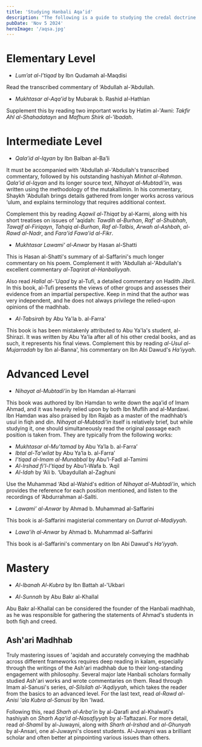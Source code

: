 ```yaml
---
title: 'Studying Hanbali Aqaʼid'
description: "The following is a guide to studying the credal doctrine of the Hanbali school, along with important tangential readings. I compiled this from the texts reccomended by Sh. Muhammad Abu Yunus and Sh. Salman Nasir."
pubDate: 'Nov 5 2024'
heroImage: '/aqsa.jpg'
---
```


# Elementary Level
- *Lum’at al-I’tiqad* by Ibn Qudamah al-Maqdisi

Read the transcribed commentary of ‘Abdullah al-’Abdullah.

- *Mukhtasar al-Aqa’id* by Mubarak b. Rashid al-Hathlan

Supplement this by reading two important works by Hatim al-'Awni: *Takfir Ahl al-Shahadatayn* and *Mafhum Shirk al-'Ibadah*.

# Intermediate Level
- *Qala’id al-Iqyan* by Ibn Balban al-Ba’li

It must be accompanied with 'Abdullah al-'Abdullah's transcribed commentary, followed by his outstanding hashiyah *Minhat al-Rahman*. *Qala'id al-Iqyan* and its longer source text, *Nihayat al-Mubtadi'in*, was written using the methodology of the mutakallimin. In his commentary, Shaykh 'Abdullah brings details gathered from longer works across various ‘ulum, and explains terminology that requires additional context. 

Complement this by reading *Aqawil al-Thiqat* by al-Karmi, along with his short treatises on issues of 'aqidah: *Tawdih al-Burhan*, *Raf' al-Shubhah*, *Tawqif al-Firiqayn*, *Tahqiq al-Burhan*, *Raf al-Talbis*, *Arwah al-Ashbah*, *al-Rawd al-Nadr*, and *Fara'id Fawa'id al-Fikr*. 

- *Mukhtasar Lawami' al-Anwar* by Hasan al-Shatti 

This is Hasan al-Shatti's summary of al-Saffarini's much longer commentary on his poem. Complement it with 'Abdullah al-'Abdullah's excellent commentary *al-Taqrirat al-Hanbaliyyah*. 

Also read *Hallal al-'Uqad* by al-Tufi, a detailed commentary on Hadith Jibril. In this book, al-Tufi presents the views of other groups and assesses their evidence from an impartial perspective. Keep in mind that the author was very independent, and he does not always privilege the relied-upon opinions of the madhhab. 

- *Al-Tabsirah* by Abu Ya'la b. al-Farra'

This book is has been mistakenly attributed to Abu Ya'la's student, al-Shirazi. It was written by Abu Ya'la after all of his other credal books, and as such, it represents his final views. Complement this by reading *al-Usul al-Mujarradah* by Ibn al-Banna', his commentary on Ibn Abi Dawud's *Ha'iyyah*.

# Advanced Level
- *Nihayat al-Mubtadi’in* by Ibn Hamdan al-Harrani

This book was authored by Ibn Hamdan to write down the aqa’id of Imam Ahmad, and it was heavily relied upon by both Ibn Muflih and al-Mardawi. Ibn Hamdan was also praised by Ibn Rajab as a master of the madhhab’s usul in fiqh and din. *Nihayat al-Mubtadi'in* itself is relatively brief, but while studying it, one should simultaneously read the original passage each position is taken from. They are typically from the following works:

- *Mukhtasar al-Mu’tamad* by Abu Ya’la b. al-Farra’
- *Ibtal al-Ta'wilat* by Abu Ya’la b. al-Farra’
- *I’tiqad al-Imam al-Munabbal* by Abu’l-Fadl al-Tamimi
- *Al-Irshad fi’l-I’tiqad* by Abu’l-Wafa b. ‘Aqil
- *Al-Idah* by ‘Ali b. ‘Ubaydullah al-Zaghuni

Use the Muhammad ‘Abd al-Wahid's edition of *Nihayat al-Mubtadi'in*, which provides the reference for each position mentioned, and listen to the recordings of ‘Abdurrahman al-Sallti.

- *Lawami’ al-Anwar* by Ahmad b. Muhammad al-Saffarini

This book is al-Saffarini magisterial commentary on *Durrat al-Madiyyah*. 

- *Lawa'ih al-Anwar* by Ahmad b. Muhammad al-Saffarini

This book is al-Saffarini's commentary on Ibn Abi Dawud's *Ha'iyyah*.

# Mastery

- *Al-Ibanah Al-Kubra* by Ibn Battah al-'Ukbari

- *Al-Sunnah* by Abu Bakr al-Khallal

Abu Bakr al-Khallal can be considered the founder of the Hanbali madhhab, as he was responsible for gathering the statements of Ahmad's students in both fiqh and creed.

## Ash'ari Madhhab

Truly mastering issues of 'aqidah and accurately conveying the madhhab across different frameworks requires deep reading in kalam, especially through the writings of the Ash'ari madhhab due to their long-standing engagement with philosophy. Several major late Hanbali scholars formally studied Ash'ari works and wrote commentaries on them. Read through Imam al-Sanusi's series, *al-Silsilah al-'Aqdiyyah*, which takes the reader from the basics to an advanced level. For the last text, read *al-Rawd al-Anisi 'ala Kubra al-Sanusi* by Ibn 'Iwad.

Following this, read *Sharh al-Arba'in* by al-Qarafi and al-Khalwati's hashiyah on *Sharh Aqa'id al-Nasafiyyah* by al-Taftazani. For more detail, read *al-Shamil* by al-Juwayni, along with *Sharh al-Irshad* and *al-Ghunyah* by al-Ansari, one al-Juwayni's closest students. Al-Juwayni was a brilliant scholar and often better at pinpointing various issues than others.